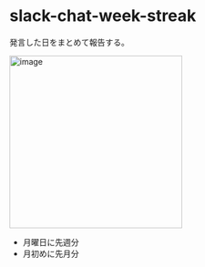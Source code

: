 # slack-chat-week-streak

発言した日をまとめて報告する。

<img width="303" alt="image" src="https://user-images.githubusercontent.com/26019458/196468646-9bea0aa2-3079-4d0b-8de5-532476e5acb4.png">

+ 月曜日に先週分
+ 月初めに先月分
